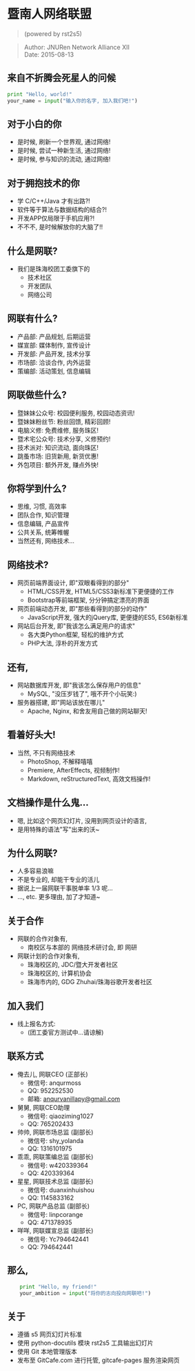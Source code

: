 暨南人网络联盟
==============

> (powered by rst2s5)  

> Author: JNURen Network Alliance XII  
> Date: 2015-08-13

来自不折腾会死星人的问候
------------------------

```python
print "Hello, world!"
your_name = input("输入你的名字, 加入我们吧!")
```

对于小白的你
------------

- 是时候, 刷新一个世界观, 通过网络!
- 是时候, 尝试一种新生活, 通过网络!
- 是时候, 参与知识的流动, 通过网络!

对于拥抱技术的你
----------------

- 学 C/C++/Java 才有出路?!
- 软件等于算法与数据结构的结合?!
- 开发APP仅局限于手机应用?!
- 不不不, 是时候解放你的大脑了!!

什么是网联?
-----------

- 我们是珠海校团工委旗下的
    + 技术社区
    + 开发团队
    + 网络公司

网联有什么?
-----------

- 产品部: 产品规划, 后期运营
- 媒宣部: 媒体制作, 宣传设计
- 开发部: 产品开发, 技术分享
- 市场部: 洽谈合作, 内外运营
- 策编部: 活动策划, 信息编辑

网联做些什么?
-------------

- 暨妹妹公众号: 校园便利服务, 校园动态资讯!
- 暨妹妹粉丝节: 粉丝回馈, 精彩回顾!
- 电脑义修: 免费维修, 服务珠区!
- 暨术宅公众号: 技术分享, 义修预约!
- 技术派对: 知识流动, 面向珠区!
- 跳蚤市场: 旧货新用, 新货优惠!
- 外包项目: 额外开发, 赚点外快!

你将学到什么?
-------------

- 思维, 习惯, 高效率
- 团队合作, 知识管理
- 信息编辑, 产品宣传
- 公共关系, 统筹帷幄
- 当然还有, 网络技术...

网络技术?
---------

- 网页前端界面设计, 即"双眼看得到的部分"
    + HTML/CSS开发, HTML5/CSS3新标准下更便捷的工作
    + Bootstrap等前端框架, 分分钟搞定漂亮的界面
- 网页前端动态开发, 即"那些看得到的部分的动作"
    + JavaScript开发, 强大的jQuery库, 更便捷的ES5, ES6新标准
- 网站后台开发, 即"我该怎么满足用户的请求"
    + 各大类Python框架, 轻松的维护方式
    + PHP大法, 淳朴的开发方式

还有,
-----

- 网站数据库开发, 即"我该怎么保存用户的信息"
    + MySQL, "没压岁钱了", 哦不开个小玩笑:)
- 服务器搭建, 即"网站该放在哪儿"
    + Apache, Nginx, 和舍友用自己做的网站聊天!

看着好头大!
-----------

- 当然, 不只有网络技术
    + PhotoShop, 不解释嘻嘻
    + Premiere, AfterEffects, 视频制作!
    + Markdown, reStructuredText, 高效文档操作!

文档操作是什么鬼...
-------------------

- 嗯, 比如这个网页幻灯片, 没用到网页设计的语言,
- 是用特殊的语法"写"出来的沃~

为什么网联?
-----------

- 人多容易浪嘛
- 不是专业的, 却能干专业的活儿
- 据说上一届网联干事脱单率 1/3 呢...
- ..., etc. 更多理由, 加了才知道~

关于合作
--------

- 网联的合作对象有,
    + 南校区与本部的 网络技术研讨会, 即 网研
- 网联计划的合作对象有,
    + 珠海校区的, JDC/暨大开发者社区
    + 珠海校区的, 计算机协会
    + 珠海市内的, GDG Zhuhai/珠海谷歌开发者社区

加入我们
--------

- 线上报名方式:
    + (团工委官方测试中...请谅解)

联系方式
--------

- 俺去儿, 网联CEO (正部长)
    + 微信号: anqurmoss
    + QQ: 952252530
    + 邮箱: anqurvanillapy@gmail.com
- 舅舅, 网联CEO助理
    + 微信号: qiaoziming1027
    + QQ: 765202433
- 帅帅, 网联市场总监 (副部长)
    + 微信号: shy_yolanda
    + QQ: 1316101975
- 乖乖, 网联策编总监 (副部长)
    + 微信号: w420339364
    + QQ: 420339364
- 星星, 网联技术总监 (副部长)
    + 微信号: duanxinhuishou
    + QQ: 1145833162
- PC, 网联产品总监 (副部长)
    + 微信号: linpcorange
    + QQ: 471378935
- 咩咩, 网联媒宣总监 (副部长)
    + 微信号: Yc794642441
    + QQ: 794642441

那么,
-----

```python
    print "Hello, my friend!"
    your_ambition = input("将你的志向投向网联吧!")
```

关于
----

- 遵循 s5 网页幻灯片标准
- 使用 python-docutils 模块 rst2s5 工具输出幻灯片
- 使用 Git 本地管理版本
- 发布至 GitCafe.com 进行托管, gitcafe-pages 服务渲染网页
